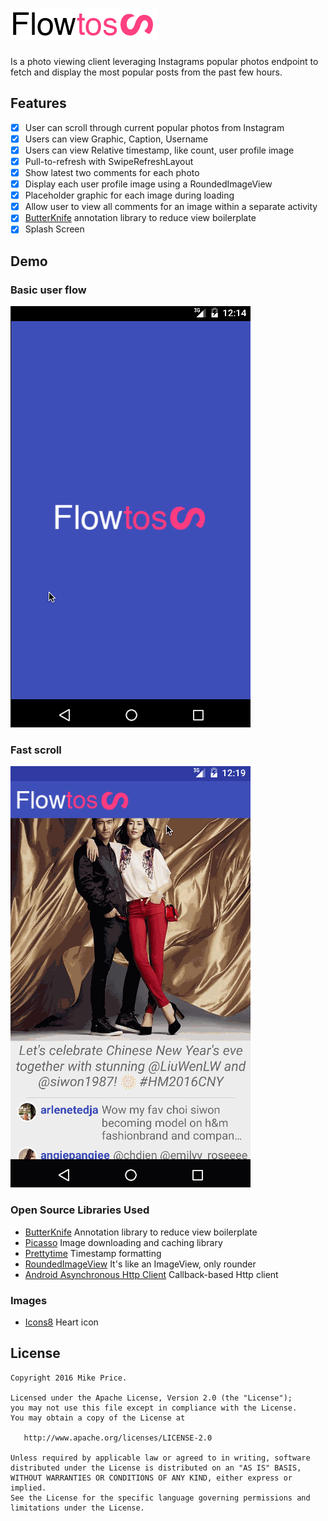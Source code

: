 # ![Alt text](/Resources/flowto_logo.png "Its like photos, only with more flow")
Is a photo viewing client leveraging Instagrams popular photos endpoint to fetch and display the most popular posts from the past few hours.

## Features
- [x] User can scroll through current popular photos from Instagram
- [x] Users can view Graphic, Caption, Username
- [x] Users can view Relative timestamp, like count, user profile image
- [x] Pull-to-refresh with SwipeRefreshLayout
- [x] Show latest two comments for each photo
- [x] Display each user profile image using a RoundedImageView
- [x] Placeholder graphic for each image during loading
- [x] Allow user to view all comments for an image within a separate activity
- [x] [ButterKnife](http://jakewharton.github.io/butterknife/) annotation library to reduce view boilerplate
- [x] Splash Screen

## Demo
### Basic user flow
![Alt text](/Resources/splashDemoDetail.gif)

### Fast scroll
![Alt text](/Resources/splashDemoFastScroll.gif "Smooth scrolling and placeholder images")

### Open Source Libraries Used
- [ButterKnife](http://jakewharton.github.io/butterknife/) Annotation library to reduce view boilerplate
- [Picasso](https://github.com/square/picasso) Image downloading and caching library 
- [Prettytime](http://www.ocpsoft.org/prettytime/) Timestamp formatting
- [RoundedImageView](https://github.com/vinc3m1/RoundedImageView) It's like an ImageView, only rounder
- [Android Asynchronous Http Client](http://loopj.com/android-async-http/) Callback-based Http client

### Images
- [Icons8](https://icons8.com/android-icons/) Heart icon

License
--------

    Copyright 2016 Mike Price.

    Licensed under the Apache License, Version 2.0 (the "License");
    you may not use this file except in compliance with the License.
    You may obtain a copy of the License at

       http://www.apache.org/licenses/LICENSE-2.0

    Unless required by applicable law or agreed to in writing, software
    distributed under the License is distributed on an "AS IS" BASIS,
    WITHOUT WARRANTIES OR CONDITIONS OF ANY KIND, either express or implied.
    See the License for the specific language governing permissions and
    limitations under the License.

